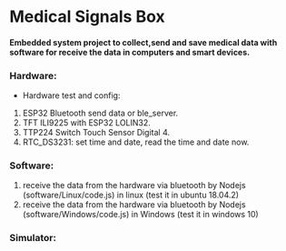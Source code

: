 # Medical Signals Box
#### Embedded system project to collect,send and save medical data with software for receive the data in computers and smart devices.

### Hardware: 
* Hardware test and config:
1. ESP32 Bluetooth send data or ble_server.
2. TFT ILI9225 with ESP32 LOLIN32.
3. TTP224 Switch Touch Sensor Digital 4.
4. RTC_DS3231: set time and date, read the time and date now.

### Software: 
1. receive the data from the hardware via bluetooth by Nodejs (software/Linux/code.js) in linux (test it in ubuntu 18.04.2)
2. receive the data from the hardware via bluetooth by Nodejs (software/Windows/code.js) in Windows (test it in windows 10)
### Simulator: 
